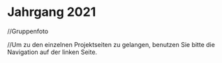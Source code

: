 # Jahrgang 2021

//Gruppenfoto

//Um zu den einzelnen Projektseiten zu gelangen, benutzen Sie bitte die Navigation auf der linken Seite.


